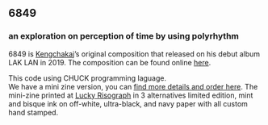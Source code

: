 ## 6849
### an exploration on perception of time by using polyrhythm

6849 is [Kengchakaj](https://kengchakaj.info/)’s original composition that released on his debut album LAK LAN in 2019. 
The composition can be found online [here](https://kengchakaj.bandcamp.com/track/6849).

This code using CHUCK programming laguage.  
We have a mini zine version, you can [find more details and order here](https://www.nitcha.info/6849-mini-zine-5f8429b85ec34543a29b5dbb3a6c0917).
The mini-zine printed at [Lucky Risograph](https://luckyrisograph.press/) in 3 alternatives limited edition, mint and bisque ink on off-white, ultra-black, and navy paper with all custom hand stamped.



